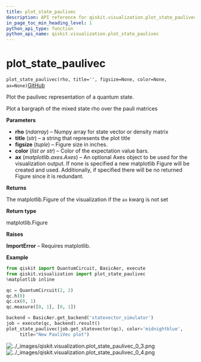 ```yaml
---
title: plot_state_paulivec
description: API reference for qiskit.visualization.plot_state_paulivec
in_page_toc_min_heading_level: 1
python_api_type: function
python_api_name: qiskit.visualization.plot_state_paulivec
---
```


# plot\_state\_paulivec

<span id="qiskit.visualization.plot_state_paulivec" />

`plot_state_paulivec(rho, title='', figsize=None, color=None, ax=None)`[GitHub](https://github.com/qiskit/qiskit/tree/stable/0.14/qiskit/visualization/state_visualization.py "view source code")

Plot the paulivec representation of a quantum state.

Plot a bargraph of the mixed state rho over the pauli matrices

**Parameters**

*   **rho** (*ndarray*) – Numpy array for state vector or density matrix
*   **title** (*str*) – a string that represents the plot title
*   **figsize** (*tuple*) – Figure size in inches.
*   **color** (*list or str*) – Color of the expectation value bars.
*   **ax** (*matplotlib.axes.Axes*) – An optional Axes object to be used for the visualization output. If none is specified a new matplotlib Figure will be created and used. Additionally, if specified there will be no returned Figure since it is redundant.

**Returns**

The matplotlib.Figure of the visualization if the `ax` kwarg is not set

**Return type**

matplotlib.Figure

**Raises**

**ImportError** – Requires matplotlib.

**Example**

```python
from qiskit import QuantumCircuit, BasicAer, execute
from qiskit.visualization import plot_state_paulivec
%matplotlib inline

qc = QuantumCircuit(2, 2)
qc.h(0)
qc.cx(0, 1)
qc.measure([0, 1], [0, 1])

backend = BasicAer.get_backend('statevector_simulator')
job = execute(qc, backend).result()
plot_state_paulivec(job.get_statevector(qc), color='midnightblue',
     title="New PauliVec plot")
```

![../\_images/qiskit.visualization.plot\_state\_paulivec\_0\_3.png](/images/api/qiskit/0.19/qiskit.visualization.plot_state_paulivec_0_3.png) ![../\_images/qiskit.visualization.plot\_state\_paulivec\_0\_4.png](/images/api/qiskit/0.19/qiskit.visualization.plot_state_paulivec_0_4.png)

